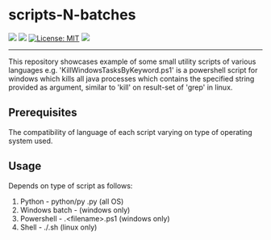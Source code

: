 # scripts-N-batches
![](https://img.shields.io/badge/Release-V1.0.0-blue.svg) ![](https://img.shields.io/badge/Build-Stable-green.svg) [![License: MIT](https://img.shields.io/badge/License-MIT-yellow.svg)](https://opensource.org/licenses/MIT) ![](https://img.shields.io/badge/By-Abhishek%20Sarkar-red.svg?style=social&logo=appveyor)

------------


This repository showcases example of some small utility scripts of various languages e.g. 'KillWindowsTasksByKeyword.ps1' is a powershell script for windows which kills all java processes which contains the specified string provided as argument, similar to 'kill' on result-set of 'grep' in linux.

## Prerequisites
The compatibility of language of each script varying on type of operating system used.

## Usage
Depends on type of script as follows:
1. Python - python/py <filename>.py <arguments> (all OS)
2. Windows batch - <filename> <arguments> (windows only)
3. Powershell - .\<filename>.ps1 <arguments> (windows only)
4. Shell - ./<filename>.sh <arguments> (linux only)
